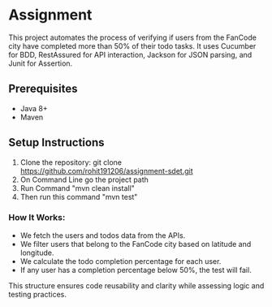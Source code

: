 # Assignment

This project automates the process of verifying if users from the FanCode city have completed more than 50% of their todo tasks. 
It uses Cucumber for BDD, RestAssured for API interaction, Jackson for JSON parsing, and Junit for Assertion.

## Prerequisites
- Java 8+
- Maven

## Setup Instructions
1. Clone the repository:
   git clone https://github.com/rohit191206/assignment-sdet.git
2. On Command Line go the project path
3. Run Command "mvn clean install"
4. Then run this command "mvn test"

### How It Works:
- We fetch the users and todos data from the APIs.
- We filter users that belong to the FanCode city based on latitude and longitude.
- We calculate the todo completion percentage for each user.
- If any user has a completion percentage below 50%, the test will fail.

This structure ensures code reusability and clarity while assessing logic and testing practices.

